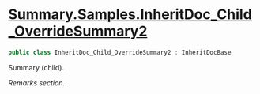 # [Summary.Samples.InheritDoc_Child_OverrideSummary2](../src/Core/Samples/InheritDocSample.cs#L176)
```cs
public class InheritDoc_Child_OverrideSummary2 : InheritDocBase
```

Summary (child).

_Remarks section._

